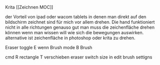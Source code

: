 Krita
[[Zeichnen MOC]]

der Vorteil von ipad oder wacom tablets in denen man direkt auf den bildschirm zeichnet sind für mich vor allem drehen. Die hand funktioniert nicht in alle richtungen genauso gut man muss die zeichenfläche drehen können wenn man wissen will wie sich die bewegungen auswirken. alternative ist zeichenfläche in photoshop oder krita zu drehen. 

Eraser toggle E wenn Brush mode
B Brush

cmd R rectangle
T verschieben
eraser switch size in edit brush settigns
